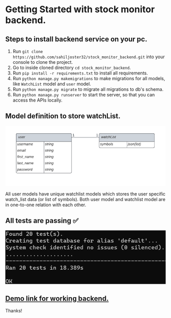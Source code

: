 # Getting Started with stock monitor backend.

## Steps to install backend service on your pc.

1. Run `git clone https://github.com/sahiljoster32/stock_monitor_backend.git` into your console to clone the project.
2. Go to inside cloned directory `cd stock_monitor_backend`.
3. Run `pip install -r requirements.txt` to install all requirements.
4. Run `python manage.py makemigrations` to make migrations for all models, like `WatchList` model and `user` model.
5. Run `python manage.py migrate` to migrate all migrations to db's schema.
6. Run `python manage.py runserver` to start the server, so that you can access the APIs locally.

## Model definition to store watchList.

![Model diagram](./model.png)

All user models have unique watchlist models which stores the user specific watch_list data (or list of symbols). Both user model and watchlist model are in one-to-one relation with each other.

## All tests are passing ✅

![Passing tests](./tests_passed.png)

## [Demo link for working backend.](https://drive.google.com/file/d/1q0iEllNef7DDe66Knsf7ebhPFLyj-X1N/view?usp=sharing)

Thanks!

